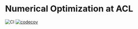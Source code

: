 # Numerical Optimization at ACL
![CI](https://github.com/UW-ACL/NumOpt.jl/actions/workflows/CI.yml/badge.svg)
[![codecov](https://codecov.io/gh/UW-ACL/NumOpt.jl/branch/master/graph/badge.svg?token=NGU9JHRSY5)](https://codecov.io/gh/UW-ACL/NumOpt.jl)
